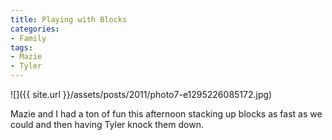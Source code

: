 ```yaml
---
title: Playing with Blocks
categories:
- Family
tags:
- Mazie
- Tyler
---
```


![]({{ site.url }}/assets/posts/2011/photo7-e1295226085172.jpg)
  



Mazie and I had a ton of fun this afternoon stacking up blocks as fast as we could and then having Tyler knock them down.
